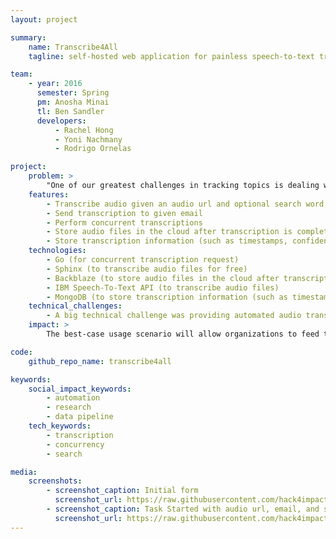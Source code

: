 ```yaml
---
layout: project

summary:
    name: Transcribe4All
    tagline: self-hosted web application for painless speech-to-text transcription of audio files

team:
    - year: 2016
      semester: Spring
      pm: Anosha Minai
      tl: Ben Sandler
      developers:
          - Rachel Hong
          - Yoni Nachmany
          - Rodrigo Ornelas

project:
    problem: >
        "One of our greatest challenges in tracking topics is dealing with the sheer volume of content generated online. The most tedious of these are the audio and video because there is no effective way to quickly review the material without losing crucial detail."
    features:
        - Transcribe audio given an audio url and optional search word, using free Sphinx library or IBM Speech-To-Text API
        - Send transcription to given email
        - Perform concurrent transcriptions
        - Store audio files in the cloud after transcription is complete
        - Store transcription information (such as timestamps, confidence, and keywords)
    technologies:
        - Go (for concurrent transcription request)
        - Sphinx (to transcribe audio files for free)
        - Backblaze (to store audio files in the cloud after transcription is complete)
        - IBM Speech-To-Text API (to transcribe audio files)
        - MongoDB (to store transcription information (such as timestamps, confidence, and keywords)
    technical_challenges:
        - A big technical challenge was providing automated audio transcription and storage that is fast, accurate and customizable. We researched and tested different technologies to provide that functionality.
    impact: >
        The best-case usage scenario will allow organizations to feed the application audio and video content stored on hosts like YouTube, SoundCloud, and other sources of audio and video (in a variety of formats) in order to generate transcriptions that can be fed into existing analytical engines.

code:
    github_repo_name: transcribe4all

keywords:
    social_impact_keywords:
        - automation 
        - research
        - data pipeline
    tech_keywords:
        - transcription
        - concurrency
        - search

media:
    screenshots:
        - screenshot_caption: Initial form
          screenshot_url: https://raw.githubusercontent.com/hack4impact/project-screenshots/master/t4a/ss01.png
        - screenshot_caption: Task Started with audio url, email, and search words
          screenshot_url: https://raw.githubusercontent.com/hack4impact/project-screenshots/master/t4a/ss02.png
---
```

